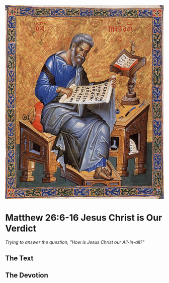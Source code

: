 <img class="intro-right" src="art-matthew.jpg">

# Matthew 26:6-16 Jesus Christ is Our Verdict

*Trying to answer the question, "How is Jesus Christ our All-in-all?"*

## The Text

## The Devotion